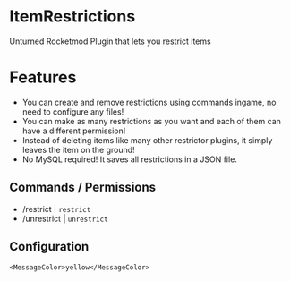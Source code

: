 # ItemRestrictions
Unturned Rocketmod Plugin that lets you restrict items

# Features
- You can create and remove restrictions using commands ingame, no need to configure any files!
- You can make as many restrictions as you want and each of them can have a different permission!
- Instead of deleting items like many other restrictor plugins, it simply leaves the item on the ground!
- No MySQL required! It saves all restrictions in a JSON file.

## Commands / Permissions
- /restrict <ItemID> <Permission> | `restrict`
- /unrestrict <ItemID> | `unrestrict`
 
## Configuration
```
<MessageColor>yellow</MessageColor>
```

